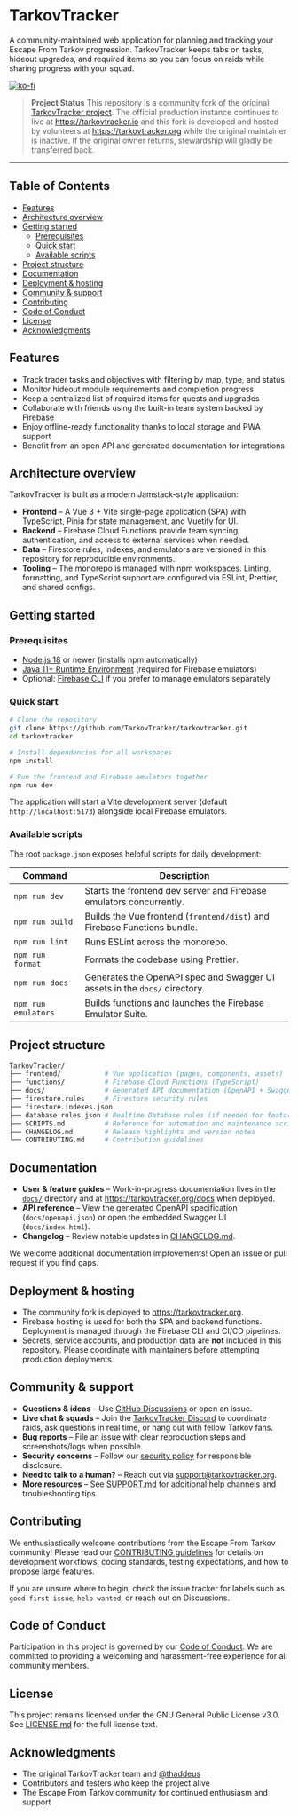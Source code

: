 # TarkovTracker

A community-maintained web application for planning and tracking your Escape From Tarkov progression. TarkovTracker keeps tabs on tasks, hideout upgrades, and required items so you can focus on raids while sharing progress with your squad.

[![ko-fi](https://ko-fi.com/img/githubbutton_sm.svg)](https://ko-fi.com/N4N31IEP8Z)

> **Project Status**
> This repository is a community fork of the original [TarkovTracker project](https://github.com/TarkovTracker/TarkovTracker). The official production instance continues to live at <https://tarkovtracker.io> and this fork is developed and hosted by volunteers at <https://tarkovtracker.org> while the original maintainer is inactive. If the original owner returns, stewardship will gladly be transferred back.

---

## Table of Contents

- [Features](#features)
- [Architecture overview](#architecture-overview)
- [Getting started](#getting-started)
  - [Prerequisites](#prerequisites)
  - [Quick start](#quick-start)
  - [Available scripts](#available-scripts)
- [Project structure](#project-structure)
- [Documentation](#documentation)
- [Deployment & hosting](#deployment--hosting)
- [Community & support](#community--support)
- [Contributing](#contributing)
- [Code of Conduct](#code-of-conduct)
- [License](#license)
- [Acknowledgments](#acknowledgments)

## Features

- Track trader tasks and objectives with filtering by map, type, and status
- Monitor hideout module requirements and completion progress
- Keep a centralized list of required items for quests and upgrades
- Collaborate with friends using the built-in team system backed by Firebase
- Enjoy offline-ready functionality thanks to local storage and PWA support
- Benefit from an open API and generated documentation for integrations

## Architecture overview

TarkovTracker is built as a modern Jamstack-style application:

- **Frontend** – A Vue 3 + Vite single-page application (SPA) with TypeScript, Pinia for state management, and Vuetify for UI.
- **Backend** – Firebase Cloud Functions provide team syncing, authentication, and access to external services when needed.
- **Data** – Firestore rules, indexes, and emulators are versioned in this repository for reproducible environments.
- **Tooling** – The monorepo is managed with npm workspaces. Linting, formatting, and TypeScript support are configured via ESLint, Prettier, and shared configs.

## Getting started

### Prerequisites

- [Node.js 18](https://nodejs.org/en/download/) or newer (installs npm automatically)
- [Java 11+ Runtime Environment](https://firebase.google.com/docs/emulator-suite/install_and_configure) (required for Firebase emulators)
- Optional: [Firebase CLI](https://firebase.google.com/docs/cli) if you prefer to manage emulators separately

### Quick start

```bash
# Clone the repository
git clone https://github.com/TarkovTracker/tarkovtracker.git
cd tarkovtracker

# Install dependencies for all workspaces
npm install

# Run the frontend and Firebase emulators together
npm run dev
```

The application will start a Vite development server (default `http://localhost:5173`) alongside local Firebase emulators.

### Available scripts

The root `package.json` exposes helpful scripts for daily development:

| Command | Description |
| --- | --- |
| `npm run dev` | Starts the frontend dev server and Firebase emulators concurrently. |
| `npm run build` | Builds the Vue frontend (`frontend/dist`) and Firebase Functions bundle. |
| `npm run lint` | Runs ESLint across the monorepo. |
| `npm run format` | Formats the codebase using Prettier. |
| `npm run docs` | Generates the OpenAPI spec and Swagger UI assets in the `docs/` directory. |
| `npm run emulators` | Builds functions and launches the Firebase Emulator Suite. |

## Project structure

```bash
TarkovTracker/
├── frontend/           # Vue application (pages, components, assets)
├── functions/          # Firebase Cloud Functions (TypeScript)
├── docs/               # Generated API documentation (OpenAPI + Swagger UI)
├── firestore.rules     # Firestore security rules
├── firestore.indexes.json
├── database.rules.json # Realtime Database rules (if needed for features)
├── SCRIPTS.md          # Reference for automation and maintenance scripts
├── CHANGELOG.md        # Release highlights and version notes
└── CONTRIBUTING.md     # Contribution guidelines
```

## Documentation

- **User & feature guides** – Work-in-progress documentation lives in the [`docs/`](docs/) directory and at <https://tarkovtracker.org/docs> when deployed.
- **API reference** – View the generated OpenAPI specification (`docs/openapi.json`) or open the embedded Swagger UI (`docs/index.html`).
- **Changelog** – Review notable updates in [CHANGELOG.md](CHANGELOG.md).

We welcome additional documentation improvements! Open an issue or pull request if you find gaps.

## Deployment & hosting

- The community fork is deployed to <https://tarkovtracker.org>.
- Firebase hosting is used for both the SPA and backend functions. Deployment is managed through the Firebase CLI and CI/CD pipelines.
- Secrets, service accounts, and production data are **not** included in this repository. Please coordinate with maintainers before attempting production deployments.

## Community & support

- **Questions & ideas** – Use [GitHub Discussions](https://github.com/TarkovTracker/tarkovtracker/discussions) or open an issue.
- **Live chat & squads** – Join the [TarkovTracker Discord](https://discord.gg/zeAP4Ng) to coordinate raids, ask questions in real time, or hang out with fellow Tarkov fans.
- **Bug reports** – File an issue with clear reproduction steps and screenshots/logs when possible.
- **Security concerns** – Follow our [security policy](SECURITY.md) for responsible disclosure.
- **Need to talk to a human?** – Reach out via [support@tarkovtracker.org](mailto:support@tarkovtracker.org).
- **More resources** – See [SUPPORT.md](SUPPORT.md) for additional help channels and troubleshooting tips.

## Contributing

We enthusiastically welcome contributions from the Escape From Tarkov community! Please read our [CONTRIBUTING guidelines](CONTRIBUTING.md) for details on development workflows, coding standards, testing expectations, and how to propose large features.

If you are unsure where to begin, check the issue tracker for labels such as `good first issue`, `help wanted`, or reach out on Discussions.

## Code of Conduct

Participation in this project is governed by our [Code of Conduct](CODE_OF_CONDUCT.md). We are committed to providing a welcoming and harassment-free experience for all community members.

## License

This project remains licensed under the GNU General Public License v3.0. See [LICENSE.md](LICENSE.md) for the full license text.

## Acknowledgments

- The original TarkovTracker team and [@thaddeus](https://github.com/thaddeus)
- Contributors and testers who keep the project alive
- The Escape From Tarkov community for continued enthusiasm and support
